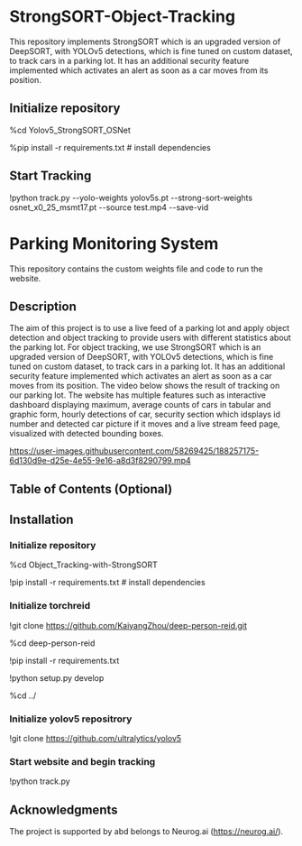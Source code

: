 # StrongSORT-Object-Tracking
This repository implements StrongSORT which is an upgraded version of DeepSORT, with YOLOv5 detections, which is fine tuned on custom dataset, to track cars in a parking lot. It has an additional security feature implemented which activates an alert as soon as a car moves from its position.

## Initialize repository 
%cd Yolov5_StrongSORT_OSNet

%pip install -r requirements.txt  # install dependencies

## Start Tracking

!python track.py --yolo-weights  yolov5s.pt --strong-sort-weights osnet_x0_25_msmt17.pt --source test.mp4 --save-vid
# Parking Monitoring System
This repository contains the custom weights file and code to run the website.
## Description
The aim of this project is to use a live feed of a parking lot and apply object detection and object tracking to provide users with different statistics about the parking lot. For object tracking, we use StrongSORT which is an upgraded version of DeepSORT, with YOLOv5 detections, which is fine tuned on custom dataset, to track cars in a parking lot. It has an additional security feature implemented which activates an alert as soon as a car moves from its position. The video below shows the result of tracking on our parking lot. The website has multiple features such as interactive dashboard displaying maximum, average counts of cars in tabular and graphic form, hourly detections of car, security section which idsplays id number and detected car picture if it moves and a live stream feed page, visualized with detected bounding boxes.

https://user-images.githubusercontent.com/58269425/188257175-6d130d9e-d25e-4e55-9e16-a8d3f8290799.mp4

## Table of Contents (Optional)

## Installation

### Initialize repository 
%cd Object_Tracking-with-StrongSORT

!pip install -r requirements.txt  # install dependencies

### Initialize torchreid
!git clone https://github.com/KaiyangZhou/deep-person-reid.git

%cd deep-person-reid

!pip install -r requirements.txt

!python setup.py develop

%cd ../

### Initialize yolov5 repositrory
!git clone https://github.com/ultralytics/yolov5


### Start website and begin tracking
!python track.py 

## Acknowledgments
The project is supported by abd belongs to Neurog.ai (https://neurog.ai/).
